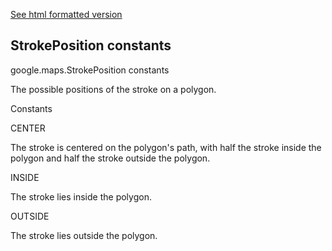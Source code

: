 [See html formatted version](https://huasofoundries.github.io/google-maps-documentation/StrokePosition.html)


StrokePosition constants
------------------------

google.maps.StrokePosition constants

The possible positions of the stroke on a polygon.

Constants

CENTER

The stroke is centered on the polygon's path, with half the stroke inside the polygon and half the stroke outside the polygon.

INSIDE

The stroke lies inside the polygon.

OUTSIDE

The stroke lies outside the polygon.